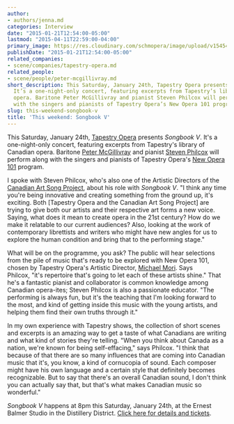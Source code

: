 ```yaml
---
author:
- authors/jenna.md
categories: Interview
date: "2015-01-21T12:54:00-05:00"
lastmod: "2015-04-11T22:59:00-04:00"
primary_image: https://res.cloudinary.com/schmopera/image/upload/v1545409169/media/webhook-uploads/1428807549590/Steven-Philcox-Headshot.jpg.jpg
publishDate: "2015-01-21T12:54:00-05:00"
related_companies:
- scene/companies/tapestry-opera.md
related_people:
- scene/people/peter-mcgillivray.md
short_description: This Saturday, January 24th, Tapestry Opera presents Songbook V.
  It’s a one-night-only concert, featuring excerpts from Tapestry’s library of Canadian
  opera. Baritone Peter McGillivray and pianist Steven Philcox will perform along
  with the singers and pianists of Tapestry Opera’s New Opera 101 program.
slug: this-weekend-songbook-v
title: 'This weekend: Songbook V'
---
```


<p>This Saturday, January 24th, <a href="https://tapestryopera.com/" target="_blank">Tapestry Opera</a> presents <em>Songbook V</em>. It's a one-night-only concert, featuring excerpts from Tapestry's library of Canadian opera. Baritone <a href="http://www.petermcgillivray.com/Site/Home.html" target="_blank">Peter McGillivray</a> and pianist <a href="http://www.canadianartsongproject.ca/about/" target="_blank">Steven Philcox</a>&nbsp;will perform along with the singers and pianists&nbsp;of Tapestry Opera's <a href="https://tapestryopera.com/new-opera-101" target="_blank">New Opera 101</a> program.</p><p>I spoke with Steven Philcox, who's also one of the Artistic Directors of&nbsp;the <a href="http://www.canadianartsongproject.ca/about/" target="_blank">Canadian Art Song Project</a>, about his role with <em>Songbook V</em>.&nbsp;"I think any time you're being innovative and creating something from the ground up, it's exciting. Both [Tapestry Opera and the Canadian Art Song Project]&nbsp;are trying to give both our artists and their respective art forms a new voice. Saying, what does it mean to create opera in the 21st century? How do we make it relatable to our current audiences? Also, looking at the work of contemporary librettists and writers who might have new angles for us to explore the human condition and bring that to the performing stage."</p><p>What will be on the programme, you ask? The public will hear selections from the pile of music that's ready to be explored with New Opera 101, chosen by Tapestry Opera's Artistic Director, <a href="https://tapestryopera.com/michael-mori" target="_blank">Michael Mori</a>. Says Philcox,&nbsp;"it's repertoire that's going to let each of these artists shine." That he's a fantastic pianist and collaborator is common knowledge among Canadian opera-ites; Steven Philcox is also a passionate educator.&nbsp;"The performing is always fun, but it's the teaching that I'm looking forward to the most, and kind of getting inside this music with the young artists, and helping them find their own truths through it."</p><p>In my own experience with Tapestry shows, the collection of short scenes and excerpts is an amazing way to get a taste of what Canadians are writing and what kind of stories they're telling. "When you think about Canada as a nation, we're known for being self-effacing," says Philcox. "I think that because of that there are so many influences that are coming into Canadian music that it's, you know, a kind of cornucopia of sound. Each composer might have his own language and a certain style that definitely becomes recognizable. But to say that there's an overall Canadian sound, I don't think you can actually say that, but that's what makes Canadian music so wonderful."</p><p><em>Songbook V</em>&nbsp;happens at 8pm this Saturday, January 24th, at the Ernest Balmer Studio in the Distillery District. <a href="https://tapestryopera.com/SongbookV" target="_blank">Click here for details and tickets</a>.</p>
